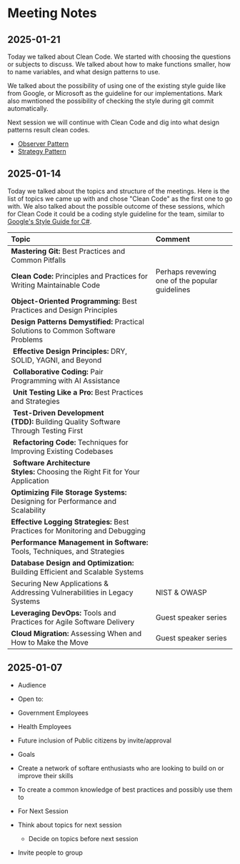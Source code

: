 # Meeting Notes
## 2025-01-21
Today we talked about Clean Code. We started with choosing the questions or subjects to discuss. We talked about how to make functions smaller, how to name variables, and what design patterns to use.

We talked about the possibility of using one of the existing style guide like from Google, or Microsoft as the guideline for our implementations. Mark also mwntioned the possibility of checking the style during git commit automatically.

Next session we will continue with Clean Code and dig into what design patterns result clean codes.

- [Observer Pattern](https://en.wikipedia.org/wiki/Observer_pattern)
- [Strategy Pattern](https://en.wikipedia.org/wiki/Strategy_pattern)

## 2025-01-14

Today we talked about the topics and structure of the meetings. Here is the list of topics we came up with and chose "Clean Code" as the first one to go with.
We also talked about the possible outcome of these sessions, which for Clean Code it could be a coding style guideline for the team, similar to [Google's Style Guide for C#](https://google.github.io/styleguide/csharp-style.html).

| Topic | Comment |
|:---------- | :---------- |
| __Mastering Git:__ Best Practices and Common Pitfalls |
| __Clean Code:__ Principles and Practices for Writing Maintainable Code | Perhaps revewing one of the popular guidelines |
| __Object-Oriented Programming:__ Best Practices and Design Principles |
| __Design Patterns Demystified:__ Practical Solutions to Common Software Problems |
| __Effective Design Principles:__ DRY, SOLID, YAGNI, and Beyond |
| __Collaborative Coding:__ Pair Programming with AI Assistance |
| __Unit Testing Like a Pro:__ Best Practices and Strategies |
| __Test-Driven Development (TDD):__ Building Quality Software Through Testing First |
| __Refactoring Code:__ Techniques for Improving Existing Codebases |
| __Software Architecture Styles:__ Choosing the Right Fit for Your Application |
| __Optimizing File Storage Systems:__ Designing for Performance and Scalability |
| __Effective Logging Strategies:__ Best Practices for Monitoring and Debugging |
| __Performance Management in Software:__ Tools, Techniques, and Strategies |
| __Database Design and Optimization:__ Building Efficient and Scalable Systems |
| Securing New Applications & Addressing Vulnerabilities in Legacy Systems | NIST & OWASP |
| __Leveraging DevOps:__ Tools and Practices for Agile Software Delivery |Guest speaker series |
| __Cloud Migration:__ Assessing When and How to Make the Move | Guest speaker series |

## 2025-01-07

- Audience 
 - Open to: 
  - Government Employees
  - Health Employees
 - Future inclusion of Public citizens by invite/approval

- Goals
 - Create a network of softare enthusiasts who are looking to build on or improve their skills 
 - To create a common knowledge of best practices and possibly use them to 

- For Next Session
 - Think about topics for next session 
   - Decide on topics before next session
 - Invite people to group

